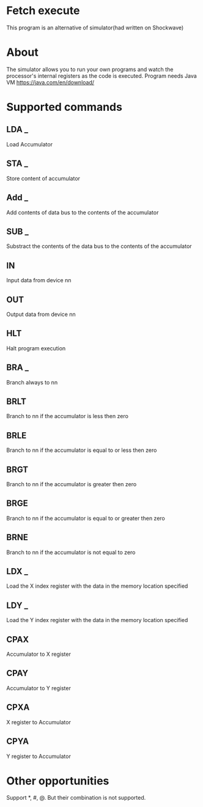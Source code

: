 # Fetch execute
This program is an alternative of simulator(had written on Shockwave)
# About
The simulator allows you to run your own programs and watch the processor's internal registers as the code is executed.
Program needs Java VM https://java.com/en/download/
# Supported commands

## LDA _
Load Accumulator
## STA _
Store content of accumulator
## Add _
Add contents of data bus to the contents of the accumulator
## SUB _
Substract the contents of the data bus to the contents of the accumulator
## IN
Input data from device nn
## OUT
Output data from device nn
## HLT
Halt program execution
## BRA _
Branch always to nn
## BRLT
Branch to nn if the accumulator is less then zero
## BRLE
Branch to nn if the accumulator is equal to or less then zero
## BRGT
Branch to nn if the accumulator is greater then zero
## BRGE
Branch to nn if the accumulator is equal to or greater then zero
## BRNE
Branch to nn if the accumulator is not equal to zero
## LDX _
Load the X index register with the data in the memory location specified
## LDY _
Load the Y index register with the data in the memory location specified
## CPAX
Accumulator to X register
## CPAY
Accumulator to Y register
## CPXA
X register to Accumulator
## CPYA
Y register to Accumulator

# Other opportunities
Support *, #, @. But their combination is not supported.
